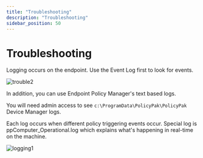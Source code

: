 ```yaml
---
title: "Troubleshooting"
description: "Troubleshooting"
sidebar_position: 50
---
```


# Troubleshooting

Logging occurs on the endpoint. Use the Event Log first to look for events.

![trouble2](/images/endpointpolicymanager/device/devicemanager/trouble2.webp)

In addition, you can use Endpoint Policy Manager's text based logs.

You will need admin access to see `c:\ProgramData\PolicyPak\PolicyPak` Device Manager logs.

Each log occurs when different policy triggering events occur. Special log is
ppComputer_Operational.log which explains what's happening in real-time on the machine.

![logging1](/images/endpointpolicymanager/device/devicemanager/logging1.webp)
